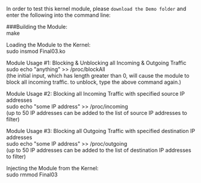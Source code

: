 In order to test this kernel module, please `download the Demo folder` and enter the following into the command line:

###Building the Module: </br>
make

Loading the Module to the Kernel: </br>
sudo insmod Final03.ko


Module Usage #1: Blocking & Unblocking all Incoming & Outgoing Traffic </br>
sudo echo "anything" >> /proc/blockAll </br>
(the initial input, which has length greater than 0, will cause the module to block all incoming traffic.
to unblock, type the above command again.)



Module Usage #2: Blocking all Incoming Traffic with specified source IP addresses</br>
sudo echo "some IP address" >> /proc/incoming</br>
(up to 50 IP addresses can be added to the list of source IP addresses to filter)


Module Usage #3: Blocking all Outgoing Traffic with specified destination IP addresses</br>
sudo echo "some IP address" >> /proc/outgoing</br>
(up to 50 IP addresses can be added to the list of destination IP addresses to filter)


Injecting the Module from the Kernel: </br>
sudo rmmod Final03
